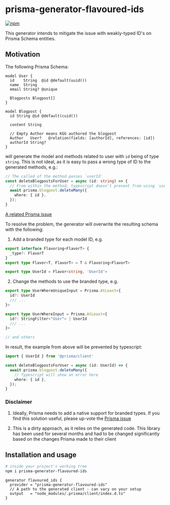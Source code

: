 # prisma-generator-flavoured-ids

[![npm](https://img.shields.io/npm/v/prisma-generator-flavoured-ids.svg)](https://www.npmjs.com/package/prisma-generator-flavoured-ids)

This generator intends to mitigate the issue with weakly-typed ID's on Prisma Schema entities.

## Motivation

The following Prisma Schema:

```prisma
model User {
  id    String  @id @default(uuid())
  name  String
  email String? @unique

  Blogposts Blogpost[]
}

model Blogpost {
  id String @id @default(cuid())

  content String

  // Empty Author means KGG authored the blogpost
  Author   User?   @relation(fields: [authorId], references: [id])
  authorId String?
}
```

will generate the model and methods related to user with `id` being of type `string`. This is not ideal, as it is easy to pass a wrong type of ID to the generated methods, e.g.:

```typescript
// The called of the method passes `userId`
const deleteBlogpostsForUser = async (id: string) => {
  // From within the method, typescript doesn't prevent from using `userId` as a `blogpostId`
  await prisma.blogpost.deleteMany({
    where: { id },
  });
}
```

[A related Prisma issue](https://github.com/prisma/prisma/issues/9853)

To resolve the problem, the generator will overwrite the resulting schema with the following:

1. Add a branded type for each model ID, e.g.

```typescript
export interface Flavoring<FlavorT> {
  _type?: FlavorT
}
export type Flavor<T, FlavorT> = T & Flavoring<FlavorT>

export type UserId = Flavor<string, 'UserId'>
```

2. Change the methods to use the branded type, e.g.

```typescript
export type UserWhereUniqueInput = Prisma.AtLeast<{
  id?: UserId
  /// ...
}>

export type UserWhereInput = Prisma.AtLeast<{
  id?: StringFilter<"User"> | UserId
  /// ...
}>

// and others
```

In result, the example from above will be prevented by typescript:

```typescript
import { UserId } from '@prisma/client'

const deleteBlogpostsForUser = async (id: UserId) => {
  await prisma.blogpost.deleteMany({
    // Typescript will show an error here
    where: { id },
  });
}
```

### Disclaimer

1. Ideally, Prisma needs to add a native support for branded types. If you find this solution useful, please up-vote the [Prisma issue](https://github.com/prisma/prisma/issues/9853)

2. This is a dirty approach, as it relies on the generated code. This library has been used for several months and had to be changed significantly based on the changes Prisma made to their client

## Installation and usage

```sh
# inside your project's working tree
npm i prisma-generator-flavoured-ids
```

```prisma
generator flavoured_ids {
  provider = "prisma-generator-flavoured-ids"
  // A path to the generated client - can vary on your setup
  output   = "node_modules/.prisma/client/index.d.ts"
}
```